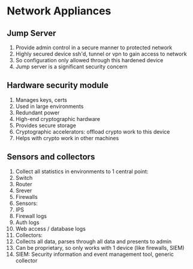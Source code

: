 # Network Appliances

## Jump Server

1. Provide admin control in a secure manner to protected network
1. Highly secured device ssh'd, tunnel or vpn to gain access to network
1. So configuration only allowed through this hardened device
1. Jump server is a significant security concern

## Hardware security module

1. Manages keys, certs
1. Used in large environments
1. Redundant power
1. High-end cryptographic hardware
1. Provides secure storage
1. Cryptographic accelerators: offload crypto work to this device
 1. Helps with crypto work in other machines

## Sensors and collectors

1. Collect all statistics in environments to 1 central point:
 1. Switch
 1. Router
 1. Srever
 1. Firewalls
1. Sensors:
 1. IPS
 1. Firewall logs
 1. Auth logs
 1. Web access / database logs
1. Collectors:
 1. Collects all data, parses through all data and presents to admin
 1. Can be proprietary, so only works with 1 device (like firewalls, SIEM)
1. SIEM: Security information and event management tool, generic collector
